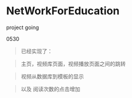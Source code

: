 # NetWorkForEducation
project going

0530
> 已经实现了：

> 主页，视频库页面，视频播放页面之间的跳转

> 视频从数据库到模板的显示

>以及 阅读次数的点击增加
